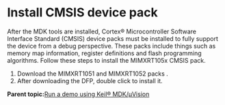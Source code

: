 # Install CMSIS device pack

After the MDK tools are installed, Cortex® Microcontroller Software Interface Standard \(CMSIS\) device packs must be installed to fully support the device from a debug perspective. These packs include things such as memory map information, register definitions and flash programming algorithms. Follow these steps to install the MIMXRT105x CMSIS pack.

1.  Download the MIMXRT1051 and MIMXRT1052 packs .
2.  After downloading the DFP, double click to install it.

**Parent topic:**[Run a demo using Keil® MDK/μVision](../topics/run_a_demo_using_keil__mdk_vision.md)

